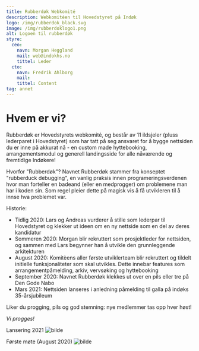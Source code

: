 ```yaml
---
title: Rubberdøk Webkomité
description: Webkomitéen til Hovedstyret på Indøk
logo: /img/rubberdok_black.svg
image: /img/rubberdoklogo1.png
alt: Logoen til rubberdøk
styre:
  ceo:
    navn: Morgan Heggland
    mail: web@indokhs.no
    tittel: Leder
  cto:
    navn: Fredrik Ahlborg
    mail:
    tittel: Content
tag: annet
---
```


# Hvem er vi?

Rubberdøk er Hovedstyrets webkomité, og består av 11 ildsjeler (pluss lederparet i Hovedstyret) som har tatt på seg ansvaret for å bygge nettsiden du er inne på akkurat nå - en custom made hyttebooking, arrangementsmodul og generell landingsside for alle nåværende og fremtidige Indøkere!

Hvorfor "Rubberdøk"?
Navnet Rubberdøk stammer fra konseptet "rubberduck debugging", en vanlig praksis innen programeringsverdenen hvor man forteller en badeand (eller en medprogger) om problemene man har i koden sin. Som regel pleier dette på magisk vis å få utvikleren til å innse hva problemet var.

Historie:

- Tidlig 2020: Lars og Andreas vurderer å stille som lederpar til Hovedstyret og klekker ut ideen om en ny nettside som en del av deres kandidatur
- Sommeren 2020: Morgan blir rekruttert som prosjektleder for nettsiden, og sammen med Lars begynner han å utvikle den grunnleggende arkitekturen
- August 2020: Komitèens aller første utviklerteam blir rekruttert og tildelt initielle funksjonaliteter som skal utvikles. Dette innebar features som arrangementpåmelding, arkiv, vervsøking og hyttebooking
- September 2020: Navnet Rubberdøk klekkes ut over en pils eller tre på Den Gode Nabo
- Mars 2021: Nettsiden lanseres i anledning påmelding til galla på indøks 35-årsjubileum

Liker du progging, pils og god stemning: nye medlemmer tas opp hver høst!

_Vi progges!_

Lansering 2021
![bilde](/img/rubberdok3.jpg)

Første møte (August 2020)
![bilde](/img/rubberdok.jpg)
